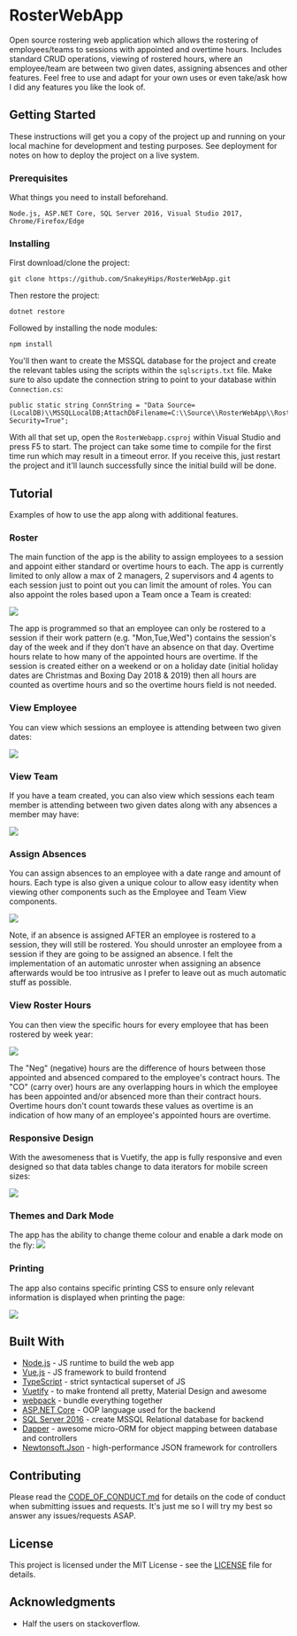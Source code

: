 # RosterWebApp

Open source rostering web application which allows the rostering of employees/teams to sessions with appointed and overtime hours. Includes standard CRUD operations, viewing of rostered hours, where an employee/team are between two given dates, assigning absences and other features. Feel free to use and adapt for your own uses or even take/ask how I did any features you like the look of. 

## Getting Started

These instructions will get you a copy of the project up and running on your local machine for development and testing purposes. See deployment for notes on how to deploy the project on a live system.

### Prerequisites

What things you need to install beforehand.

```
Node.js, ASP.NET Core, SQL Server 2016, Visual Studio 2017, Chrome/Firefox/Edge
```

### Installing

First download/clone the project:

```
git clone https://github.com/SnakeyHips/RosterWebApp.git
```

Then restore the project:

```
dotnet restore
```

Followed by installing the node modules:

```
npm install
```

You'll then want to create the MSSQL database for the project and create the relevant tables using the scripts within the `sqlscripts.txt` file. Make sure to also update the connection string to point to your database within `Connection.cs`:

```
public static string ConnString = "Data Source=(LocalDB)\\MSSQLLocalDB;AttachDbFilename=C:\\Source\\RosterWebApp\\RosterWebAppDB.mdf;Integrated Security=True";
```

With all that set up, open the `RosterWebapp.csproj` within Visual Studio and press F5 to start. The project can take some time to compile for the first time run which may result in a timeout error. If you receive this, just restart the project and it'll launch successfully since the initial build will be done.

## Tutorial

Examples of how to use the app along with additional features.

### Roster

The main function of the app is the ability to assign employees to a session and appoint either standard or overtime hours to each. The app is currently limited to only allow a max of 2 managers, 2 supervisors and 4 agents to each session just to point out you can limit the amount of roles. You can also appoint the roles based upon a Team once a Team is created:

![](demoimages/rosterdemo.gif)

The app is programmed so that an employee can only be rostered to a session if their work pattern (e.g. "Mon,Tue,Wed") contains the session's day of the week and if they don't have an absence on that day. Overtime hours relate to how many of the appointed hours are overtime. If the session is created either on a weekend or on a holiday date (initial holiday dates are Christmas and Boxing Day 2018 & 2019) then all hours are counted as overtime hours and so the overtime hours field is not needed.

### View Employee 

You can view which sessions an employee is attending between two given dates:

![](demoimages/viewemployeedemo.gif)

### View Team

If you have a team created, you can also view which sessions each team member is attending between two given dates along with any absences a member may have:

![](demoimages/viewteamdemo.gif)

### Assign Absences
You can assign absences to an employee with a date range and amount of hours. Each type is also given a unique colour to allow easy identity when viewing other components such as the Employee and Team View components.

![](demoimages/absencedemo.gif)

Note, if an absence is assigned AFTER an employee is rostered to a session, they will still be rostered. You should unroster an employee from a session if they are going to be assigned an absence. I felt the implementation of an automatic unroster when assigning an absence afterwards would be too intrusive as I prefer to leave out as much automatic stuff as possible.

### View Roster Hours

You can then view the specific hours for every employee that has been rostered by week year:

![](demoimages/viewrosterdemo.gif)

The "Neg" (negative) hours are the difference of hours between those appointed and absenced compared to the employee's contract hours. The "CO" (carry over) hours are any overlapping hours in which the employee has been appointed and/or absenced more than their contract hours. Overtime hours don't count towards these values as overtime is an indication of how many of an employee's appointed hours are overtime.

### Responsive Design

With the awesomeness that is Vuetify, the app is fully responsive and even designed so that data tables change to data iterators for mobile screen sizes:

![](demoimages/responsivedemo.gif)

### Themes and Dark Mode

The app has the ability to change theme colour and enable a dark mode on the fly:
![](demoimages/themedemo.gif)

### Printing

The app also contains specific printing CSS to ensure only relevant information is displayed when printing the page:

![](demoimages/printdemo.gif)

## Built With

* [Node.js](https://nodejs.org/en/) - JS runtime to build the web app
* [Vue.js](https://vuejs.org/) - JS framework to build frontend
* [TypeScript](https://www.typescriptlang.org/) - strict syntactical superset of JS
* [Vuetify](https://vuetifyjs.com/en/) - to make frontend all pretty, Material Design and awesome
* [webpack](https://webpack.js.org/) - bundle everything together
* [ASP.NET Core](https://docs.microsoft.com/en-us/aspnet/core/?view=aspnetcore-2.2) - OOP language used for the backend
* [SQL Server 2016](https://www.microsoft.com/en-gb/sql-server/sql-server-2016) - create MSSQL Relational database for backend
* [Dapper](https://dapper-tutorial.net/dapper) - awesome micro-ORM for object mapping between database and controllers
* [Newtonsoft.Json](https://www.newtonsoft.com/json) - high-performance JSON framework for controllers

## Contributing

Please read the [CODE_OF_CONDUCT.md](https://github.com/SnakeyHips/RosterWebApp/blob/master/CODE_OF_CONDUCT.md) for details on the code of conduct when submitting issues and requests. It's just me so I will try my best so answer any issues/requests ASAP. 

## License

This project is licensed under the MIT License - see the [LICENSE](https://github.com/SnakeyHips/RosterWebApp/blob/master/LICENSE) file for details.

## Acknowledgments

* Half the users on stackoverflow.
